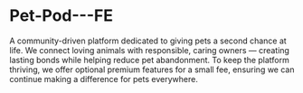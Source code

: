 # Pet-Pod---FE
A community-driven platform dedicated to giving pets a second chance at life. We connect loving animals with responsible, caring owners — creating lasting bonds while helping reduce pet abandonment. To keep the platform thriving, we offer optional premium features for a small fee, ensuring we can continue making a difference for pets everywhere.
